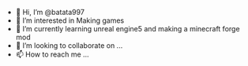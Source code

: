- 👋 Hi, I’m @batata997
- 👀 I’m interested in Making games
- 🌱 I’m currently learning unreal engine5 and making a minecraft forge mod
- 💞️ I’m looking to collaborate on ...
- 📫 How to reach me ...

<!---
batata997/batata997 is a ✨ special ✨ repository because its `README.md` (this file) appears on your GitHub profile.
You can click the Preview link to take a look at your changes.
--->
